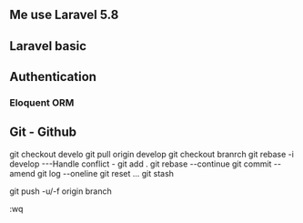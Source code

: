 ## Me use Laravel 5.8

## Laravel basic


## Authentication


### Eloquent ORM


## Git - Github
git checkout develo 
git pull origin develop 
git checkout branrch 
git rebase -i develop 
    ---Handle conflict -
    git add .
    git rebase --continue
    git commit --amend 
git log --oneline
git reset ...
git stash 

git push -u/-f origin branch

:wq 



